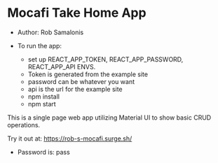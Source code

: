 # Mocafi Take Home App

- Author: Rob Samalonis

- To run the app:
  - set up REACT_APP_TOKEN, REACT_APP_PASSWORD, REACT_APP_API ENVS.
  - Token is generated from the example site
  - password can be whatever you want
  - api is the url for the example site
  - npm install
  - npm start

This is a single page web app utilizing Material UI to show basic CRUD operations.

Try it out at: https://rob-s-mocafi.surge.sh/

- Password is: pass
